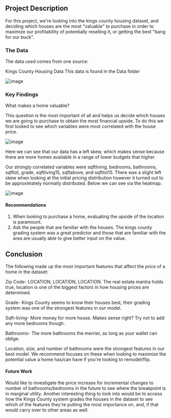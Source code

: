 ## Project Description

For this project, we're looking into the kings county housing dataset, and deciding which houses are the most "valuable" to purchase in order to maximize our profitability of potentially reselling it, or getting the best "bang for our buck".

### The Data

The data used comes from one source:

Kings County Housing Data
This data is found in the Data folder

![image](https://user-images.githubusercontent.com/68972505/112782735-b62f4500-901b-11eb-86fb-380a6c9d81da.png)


### Key Findings

What makes a home valuable?

This question is the most important of all and helps us decide which houses we are going to purchase to obtain the most financial upside.  To do this we first looked to see which variables were most correlated with the house price.

![image](https://user-images.githubusercontent.com/68972505/112782683-97c94980-901b-11eb-86ca-ae91f7bceddf.png)

Here we can see that our data has a left skew, which makes sense because there are more homes available in a range of lower budgets that higher.

Our strongly correlated variables were sqftliving, bedrooms, bathrooms, sqftlot, grade, sqftliving15, sqftabove, and sqftlot15.  There was a slight left skew when looking at the initial pricing distribution however it turned out to be approximately normally distributed.  Below we can see via the heatmap.

![image](https://user-images.githubusercontent.com/68972505/112782850-fdb5d100-901b-11eb-84c3-1a67659dd264.png)





#### Recommendations
1. When looking to purchase a home, evaluating the upside of the location is paramount.
2. Ask the people that are familiar with the houses.  The kings county grading system was a great predictor and those that are familiar with the area are usually able to give better input on the value.

## Conclusion

The following made up the most important features that affect the price of a home in the dataset:

Zip Code- LOCATION, LOCATION, LOCATION.  The real estate mantra holds true, location is one of the biggest factors in how housing prices are determined.

Grade- Kings County seems to know their houses best, their grading system was one of the strongest features in our model.

Sqft-living- More money for more house.  Makes sense right?  Try not to add any more bedrooms though.

Bathrooms- The more bathrooms the merrier, as long as your wallet can oblige.  

Location, size, and number of bathrooms were the strongest features in our best model.  We recommend focuses on these when looking to maximize the potential value a home has/can have if you're looking to remodel/flip.

#### Future Work

Would like to investigate the price increase for incremental changes to number of bathrooms/bedrooms in the future to see where the breakpoint is in marginal utility.  Another interesting thing to look into would be to access how the Kings County system grades the houses in the dataset to see which of the features they're putting the most importance on, and, if that would carry over to other areas as well.

